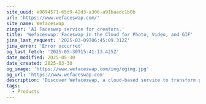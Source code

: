 ```yaml
---
site_uuid: e9894571-65d9-42d3-a306-a91baadc1b0b
url: 'https://www.wefaceswap.com/'
site_name: Wefaceswap
zinger: 'AI Faceswap service for creators.'
title: 'Wefaceswap: Faceswap in the Cloud for Photo, Video, and GIF'
jina_last_request: '2025-03-09T06:45:09.312Z'
jina_error: 'Error occurred'
og_last_fetch: '2025-05-30T15:41:13.425Z'
date_modified: 2025-05-30
date_created: 2025-03-30
og_image: 'https://www.wefaceswap.com/img/ogimg.jpg'
og_url: 'https://www.wefaceswap.com'
description: 'Discover Wefaceswap, a cloud-based service to transform photos, videos, and GIFs with a few clicks. Enjoy realistic faceswapping online with ease.'
tags:
  - Products
---
```


